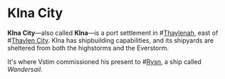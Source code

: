 # Klna City

**Klna City**—also called **Klna**—is a port settlement in #[Thaylenah](locations/thaylenah), east of #[Thaylen City](locations/thaylen-city). Klna has shipbuilding capabilities, and its shipyards are sheltered from both the highstorms and the Everstorm.

It's where Vstim commissioned his present to #[Rysn](characters/rysn), a ship called _Wandersail_.
